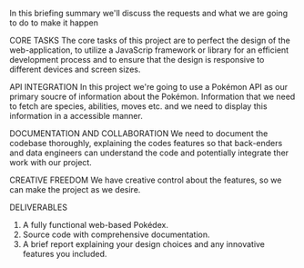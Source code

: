 In this briefing summary we'll discuss the requests and what we are going to do to make it happen

CORE TASKS
The core tasks of this project are to perfect the design of the web-application, to utilize a JavaScrip framework or library for an efficient development process and to ensure that the design is responsive to different devices and screen sizes.

API INTEGRATION
In this project we're going to use a Pokémon API as our primary soucre of information about the Pokémon. Information that we need to fetch are species, abilities, moves etc. and we need to display this information in a accessible manner.

DOCUMENTATION AND COLLABORATION
We need to document the codebase thoroughly, explaining the codes features so that back-enders and data engineers can understand the code and potentially integrate ther work with our project.

CREATIVE FREEDOM
We have creative control about the features, so we can make the project as we desire.

DELIVERABLES
1. A fully functional web-based Pokédex.
2. Source code with comprehensive documentation.
3. A brief report explaining your design choices and any innovative features you included.